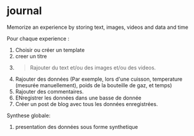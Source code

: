 # journal
 Memorize an experience by storing text, images, videos and data and time

Pour chaque experience : 
 1. Choisir ou créer un template
 2. creer un titre
 3. >Rajouter du text et/ou des images et/ou des videos.
 4. Rajouter des données (Par exemple, lors d'une cuisson, temperature (mesurée manuellement), poids de la bouteille de gaz, et temps)
 5. Rajouter des commentaires.
 6. ENregistrer les données dans une basse de donnée
 7. Créer un post de blog avec tous les données enregistrées.

Synthese globale:
1. presentation des données sous forme  synthetique
